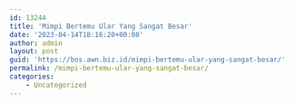 ```yaml
---
id: 13244
title: 'Mimpi Bertemu Ular Yang Sangat Besar'
date: '2023-04-14T18:16:20+00:00'
author: admin
layout: post
guid: 'https://bos.awn.biz.id/mimpi-bertemu-ular-yang-sangat-besar/'
permalink: /mimpi-bertemu-ular-yang-sangat-besar/
categories:
    - Uncategorized
---
```


